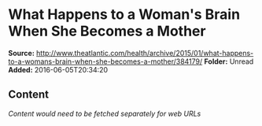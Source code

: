 # What Happens to a Woman's Brain When She Becomes a Mother

**Source:** http://www.theatlantic.com/health/archive/2015/01/what-happens-to-a-womans-brain-when-she-becomes-a-mother/384179/
**Folder:** Unread
**Added:** 2016-06-05T20:34:20




## Content
*Content would need to be fetched separately for web URLs*
